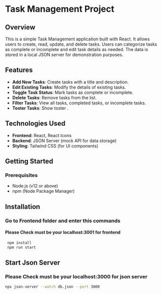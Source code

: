 # Task Management Project

## Overview

This is a simple Task Management application built with React. It allows users to create, read, update, and delete tasks. Users can categorize tasks as complete or 
incomplete and edit task details as needed. The data is stored in a local JSON server for demonstration purposes.

## Features

- **Add New Tasks**: Create tasks with a title and description.
- **Edit Existing Tasks**: Modify the details of existing tasks.
- **Toggle Task Status**: Mark tasks as complete or incomplete.
- **Delete Tasks**: Remove tasks from the list.
- **Filter Tasks**: View all tasks, completed tasks, or incomplete tasks.
- **Toster Tasks**: Show toster .

## Technologies Used

- **Frontend**: React, React Icons
- **Backend**: JSON Server (mock API for data storage)
- **Styling**: Tailwind CSS (for UI components)

## Getting Started

### Prerequisites

- Node.js (v12 or above)
- npm (Node Package Manager)

## Installation

  ### Go to Frontend folder and enter this commands
   #### Please Check must be your localhost:3001 for frontend

  ``` bash
   npm install
   npm run start
  ```

  ##  Start Json Server
  
   ### Please Check must be your localhost:3000 for json server

  ``` bash
npx json-server --watch db.json --port 3000
```

